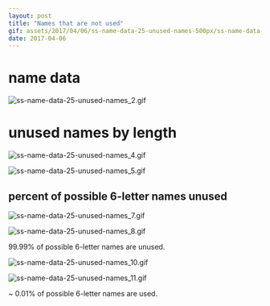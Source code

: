 ```yaml
---
layout: post
title: "Names that are not used"
gif: assets/2017/04/06/ss-name-data-25-unused-names-500px/ss-name-data-25-unused-names_5.gif
date: 2017-04-06
---
```


# name data

![ss-name-data-25-unused-names_2.gif](../../../assets/2017/04/06/ss-name-data-25-unused-names-500px/ss-name-data-25-unused-names_2.gif)

# unused names by length

![ss-name-data-25-unused-names_4.gif](../../../assets/2017/04/06/ss-name-data-25-unused-names-500px/ss-name-data-25-unused-names_4.gif)

![ss-name-data-25-unused-names_5.gif](../../../assets/2017/04/06/ss-name-data-25-unused-names-500px/ss-name-data-25-unused-names_5.gif)

## percent of possible 6-letter names unused

![ss-name-data-25-unused-names_7.gif](../../../assets/2017/04/06/ss-name-data-25-unused-names-500px/ss-name-data-25-unused-names_7.gif)

![ss-name-data-25-unused-names_8.gif](../../../assets/2017/04/06/ss-name-data-25-unused-names-500px/ss-name-data-25-unused-names_8.gif)

99.99% of possible 6-letter names are unused.

![ss-name-data-25-unused-names_10.gif](../../../assets/2017/04/06/ss-name-data-25-unused-names-500px/ss-name-data-25-unused-names_10.gif)

![ss-name-data-25-unused-names_11.gif](../../../assets/2017/04/06/ss-name-data-25-unused-names-500px/ss-name-data-25-unused-names_11.gif)

~ 0.01% of possible 6-letter names are used.

